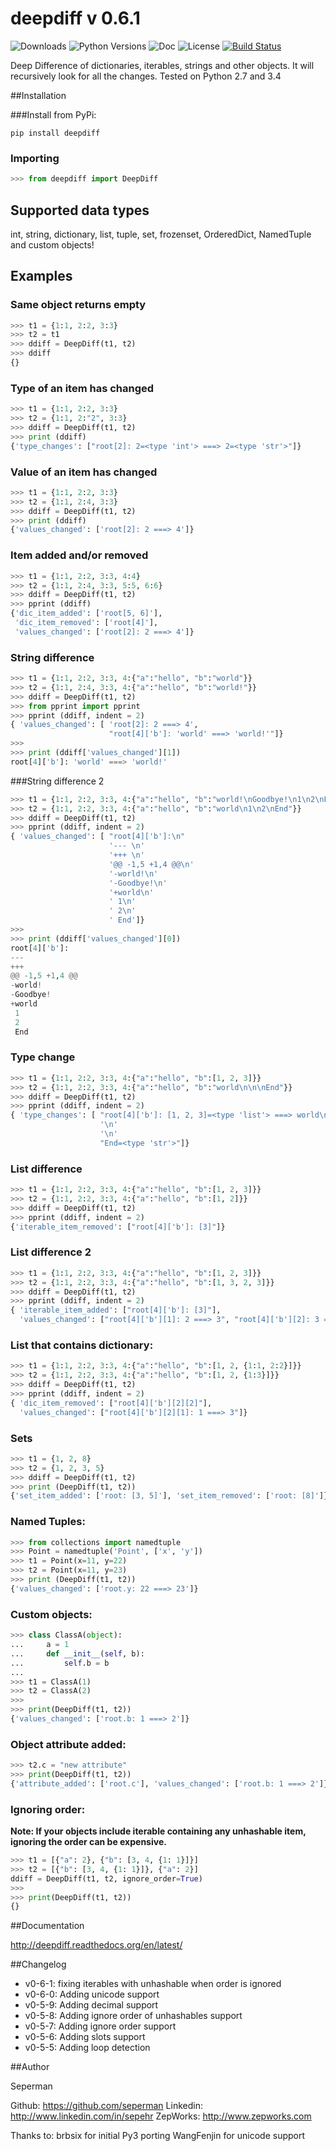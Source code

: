 # deepdiff v 0.6.1

![Downloads](https://img.shields.io/pypi/dm/deepdiff.svg?style=flat)
![Python Versions](https://img.shields.io/pypi/pyversions/deepdiff.svg?style=flat)
![Doc](https://readthedocs.org/projects/deepdiff/badge/?version=latest)
![License](https://img.shields.io/pypi/l/deepdiff.svg?version=latest)
[![Build Status](https://travis-ci.org/seperman/deepdiff.svg?branch=master)](https://travis-ci.org/seperman/deepdiff)

Deep Difference of dictionaries, iterables, strings and other objects. It will recursively look for all the changes.
Tested on Python 2.7 and 3.4

##Installation

###Install from PyPi:

    pip install deepdiff

### Importing

```python
>>> from deepdiff import DeepDiff
```

## Supported data types

int, string, dictionary, list, tuple, set, frozenset, OrderedDict, NamedTuple and custom objects!


## Examples

### Same object returns empty

```python
>>> t1 = {1:1, 2:2, 3:3}
>>> t2 = t1
>>> ddiff = DeepDiff(t1, t2)
>>> ddiff
{}
```

### Type of an item has changed

```python
>>> t1 = {1:1, 2:2, 3:3}
>>> t2 = {1:1, 2:"2", 3:3}
>>> ddiff = DeepDiff(t1, t2)
>>> print (ddiff)
{'type_changes': ["root[2]: 2=<type 'int'> ===> 2=<type 'str'>"]}
```

### Value of an item has changed

```python
>>> t1 = {1:1, 2:2, 3:3}
>>> t2 = {1:1, 2:4, 3:3}
>>> ddiff = DeepDiff(t1, t2)
>>> print (ddiff)
{'values_changed': ['root[2]: 2 ===> 4']}
```

### Item added and/or removed

```python
>>> t1 = {1:1, 2:2, 3:3, 4:4}
>>> t2 = {1:1, 2:4, 3:3, 5:5, 6:6}
>>> ddiff = DeepDiff(t1, t2)
>>> pprint (ddiff)
{'dic_item_added': ['root[5, 6]'],
 'dic_item_removed': ['root[4]'],
 'values_changed': ['root[2]: 2 ===> 4']}
```

### String difference

```python
>>> t1 = {1:1, 2:2, 3:3, 4:{"a":"hello", "b":"world"}}
>>> t2 = {1:1, 2:4, 3:3, 4:{"a":"hello", "b":"world!"}}
>>> ddiff = DeepDiff(t1, t2)
>>> from pprint import pprint
>>> pprint (ddiff, indent = 2)
{ 'values_changed': [ 'root[2]: 2 ===> 4',
                      "root[4]['b']: 'world' ===> 'world!'"]}
>>>
>>> print (ddiff['values_changed'][1])
root[4]['b']: 'world' ===> 'world!'
```

###String difference 2

```python
>>> t1 = {1:1, 2:2, 3:3, 4:{"a":"hello", "b":"world!\nGoodbye!\n1\n2\nEnd"}}
>>> t2 = {1:1, 2:2, 3:3, 4:{"a":"hello", "b":"world\n1\n2\nEnd"}}
>>> ddiff = DeepDiff(t1, t2)
>>> pprint (ddiff, indent = 2)
{ 'values_changed': [ "root[4]['b']:\n"
                      '--- \n'
                      '+++ \n'
                      '@@ -1,5 +1,4 @@\n'
                      '-world!\n'
                      '-Goodbye!\n'
                      '+world\n'
                      ' 1\n'
                      ' 2\n'
                      ' End']}
>>>
>>> print (ddiff['values_changed'][0])
root[4]['b']:
--- 
+++ 
@@ -1,5 +1,4 @@
-world!
-Goodbye!
+world
 1
 2
 End
```

### Type change

```python
>>> t1 = {1:1, 2:2, 3:3, 4:{"a":"hello", "b":[1, 2, 3]}}
>>> t2 = {1:1, 2:2, 3:3, 4:{"a":"hello", "b":"world\n\n\nEnd"}}
>>> ddiff = DeepDiff(t1, t2)
>>> pprint (ddiff, indent = 2)
{ 'type_changes': [ "root[4]['b']: [1, 2, 3]=<type 'list'> ===> world\n"
                    '\n'
                    '\n'
                    "End=<type 'str'>"]}
```

### List difference

```python
>>> t1 = {1:1, 2:2, 3:3, 4:{"a":"hello", "b":[1, 2, 3]}}
>>> t2 = {1:1, 2:2, 3:3, 4:{"a":"hello", "b":[1, 2]}}
>>> ddiff = DeepDiff(t1, t2)
>>> pprint (ddiff, indent = 2)
{'iterable_item_removed': ["root[4]['b']: [3]"]}
```

### List difference 2

```python
>>> t1 = {1:1, 2:2, 3:3, 4:{"a":"hello", "b":[1, 2, 3]}}
>>> t2 = {1:1, 2:2, 3:3, 4:{"a":"hello", "b":[1, 3, 2, 3]}}
>>> ddiff = DeepDiff(t1, t2)
>>> pprint (ddiff, indent = 2)
{ 'iterable_item_added': ["root[4]['b']: [3]"],
  'values_changed': ["root[4]['b'][1]: 2 ===> 3", "root[4]['b'][2]: 3 ===> 2"]}
```

### List that contains dictionary:

```python
>>> t1 = {1:1, 2:2, 3:3, 4:{"a":"hello", "b":[1, 2, {1:1, 2:2}]}}
>>> t2 = {1:1, 2:2, 3:3, 4:{"a":"hello", "b":[1, 2, {1:3}]}}
>>> ddiff = DeepDiff(t1, t2)
>>> pprint (ddiff, indent = 2)
{ 'dic_item_removed': ["root[4]['b'][2][2]"],
  'values_changed': ["root[4]['b'][2][1]: 1 ===> 3"]}
```

### Sets

```python
>>> t1 = {1, 2, 8}
>>> t2 = {1, 2, 3, 5}
>>> ddiff = DeepDiff(t1, t2)
>>> print (DeepDiff(t1, t2))
{'set_item_added': ['root: [3, 5]'], 'set_item_removed': ['root: [8]']}
```

### Named Tuples:

```python
>>> from collections import namedtuple
>>> Point = namedtuple('Point', ['x', 'y'])
>>> t1 = Point(x=11, y=22)
>>> t2 = Point(x=11, y=23)
>>> print (DeepDiff(t1, t2))
{'values_changed': ['root.y: 22 ===> 23']}
```

### Custom objects:

```python
>>> class ClassA(object):
...     a = 1
...     def __init__(self, b):
...         self.b = b
...
>>> t1 = ClassA(1)
>>> t2 = ClassA(2)
>>>
>>> print(DeepDiff(t1, t2))
{'values_changed': ['root.b: 1 ===> 2']}
```

### Object attribute added:

```python
>>> t2.c = "new attribute"
>>> print(DeepDiff(t1, t2))
{'attribute_added': ['root.c'], 'values_changed': ['root.b: 1 ===> 2']}
```

### Ignoring order:

**Note: If your objects include iterable containing any unhashable item, ignoring the order can be expensive.**

```python
>>> t1 = [{"a": 2}, {"b": [3, 4, {1: 1}]}]
>>> t2 = [{"b": [3, 4, {1: 1}]}, {"a": 2}]
ddiff = DeepDiff(t1, t2, ignore_order=True)
>>>
>>> print(DeepDiff(t1, t2))
{}
```

##Documentation

<http://deepdiff.readthedocs.org/en/latest/>

##Changelog

- v0-6-1: fixing iterables with unhashable when order is ignored
- v0-6-0: Adding unicode support
- v0-5-9: Adding decimal support
- v0-5-8: Adding ignore order of unhashables support
- v0-5-7: Adding ignore order support
- v0-5-6: Adding slots support
- v0-5-5: Adding loop detection

##Author

Seperman

Github:  <https://github.com/seperman>
Linkedin:  <http://www.linkedin.com/in/sepehr>
ZepWorks:   <http://www.zepworks.com>

Thanks to:
brbsix for initial Py3 porting
WangFenjin for unicode support

